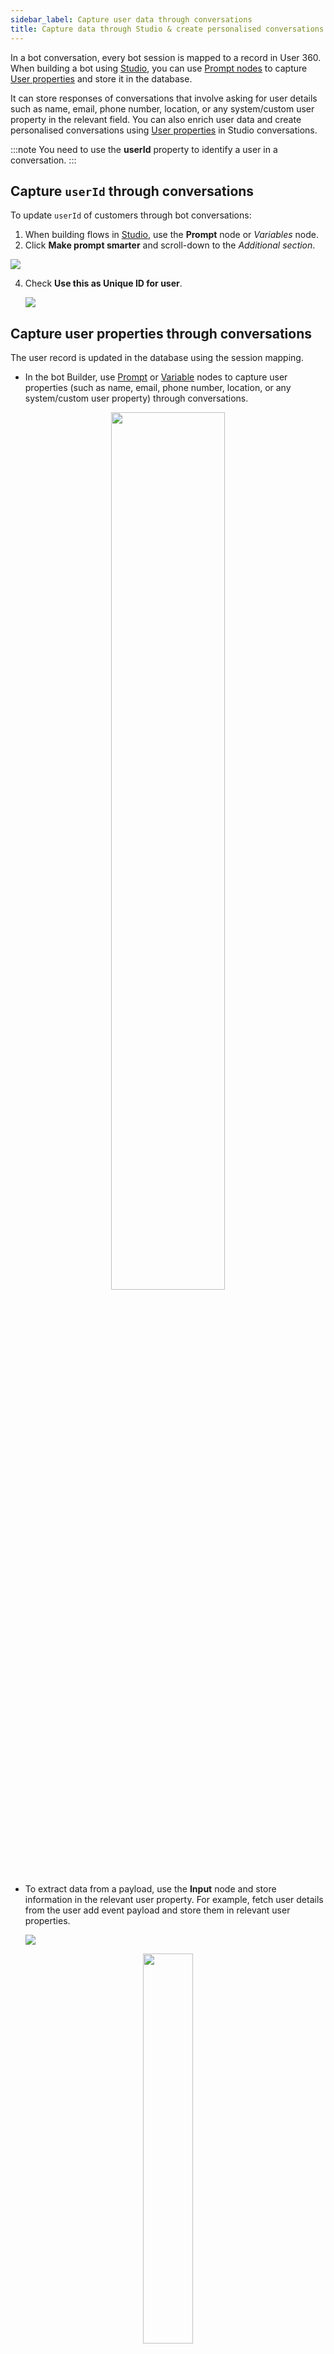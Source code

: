 ```yaml
---
sidebar_label: Capture user data through conversations
title: Capture data through Studio & create personalised conversations
---
```



In a bot conversation, every bot session is mapped to a record in User 360. When building a bot using [Studio](https://docs.yellow.ai/docs/platform_concepts/studio/overview), you can use [Prompt nodes](https://docs.yellow.ai/docs/platform_concepts/studio/build/nodes/prompt-nodes) to capture [User properties](/docs/platform_concepts/engagement/cdp/user_data/user_properties) and store it in the database. 

It can store responses of conversations that involve asking for user details such as name, email, phone number, location, or any system/custom user property in the relevant field. You can also enrich user data and create personalised conversations using [User properties](/docs/platform_concepts/engagement/cdp/user_data/user_properties) in Studio conversations. 

:::note
You need to use the **userId** property to identify a user in a conversation.
:::

## Capture `userId` through conversations

To update `userId` of customers through bot conversations:

1. When building flows in [Studio](https://docs.yellow.ai/docs/platform_concepts/studio/overview), use the **Prompt** node or *Variables* node. 
3. Click **Make prompt smarter** and scroll-down to the *Additional section*.  

  ![](https://i.imgur.com/t2p6uHD.png)

4. Check **Use this as Unique ID for user**.

   ![](https://i.imgur.com/7TPjvkH.png)



## Capture user properties through conversations

The user record is updated in the database using the session mapping. 

* In the bot Builder, use [Prompt](https://docs.yellow.ai/docs/platform_concepts/studio/build/nodes/prompt-nodes) or [Variable](https://docs.yellow.ai/docs/platform_concepts/studio/build/bot-variables#412-variables--action-node) nodes to capture user properties (such as name, email, phone number, location, or any system/custom user property) through conversations.

<center>
<img src="https://i.imgur.com/p6DvR3D.png" width="60%"/>
</center>

* To extract data from a payload, use the **Input** node and store information in the relevant user property. For example, fetch user details from the user add event payload and store them in relevant user properties. 

   ![](https://i.imgur.com/0kX3iJT.png)



<center>
<img  src="https://i.imgur.com/7ltkBj4.png" width="40%"/>
</center>

:::note
The data captured through Studio conversations for [Identified Users](/docs/platform_concepts/engagement/cdp/user_data/add_user_overview#11-user-types) will be updated automatically in the Users table.
:::

## Fetch user properties through conversations

You can fetch user properties in conversations using the **Text** node by clicking on the variable dropdown and selecting any User Property manually. Instead, you can also use `{{{user.propertyName}}}`.

![](https://i.imgur.com/tFyoRXF.png)


You can also use user properties to improve engagement rates by creating personalised content.

> For example, Hi {{{variables.user_name}}}, you have unlocked an exclusive offer. Shop today and get flat 50% off. 

The property value is fetched from the user record mapped to the current session.



